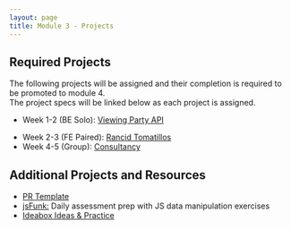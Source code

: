 ```yaml
---
layout: page
title: Module 3 - Projects
---
```


## Required Projects

The following projects will be assigned and their completion is required to be promoted to module 4.  
The project specs will be linked below as each project is assigned.

- Week 1-2 (BE Solo): [Viewing Party API](./viewing_party_api)
<!-- - Week 2-3 (FE Paired) -->
- Week 2-3 (FE Paired): [Rancid Tomatillos](./rancid_tomatillos)
- Week 4-5 (Group): [Consultancy](./consultancy)

## Additional Projects and Resources

- [PR Template](./pr_template)
- [jsFunk:](./js_funk) Daily assessment prep with JS data manipulation exercises
- [Ideabox Ideas & Practice](./ideabox_practice)

